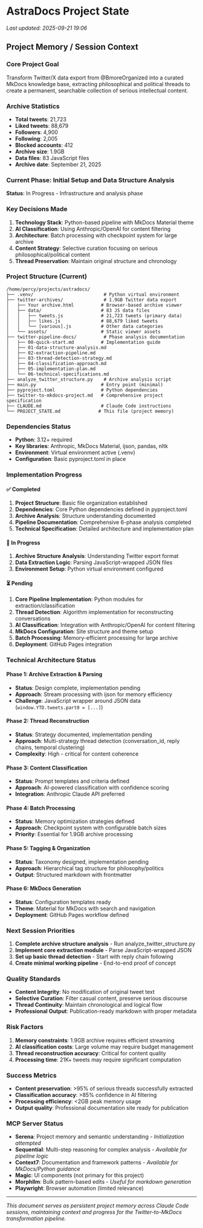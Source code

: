 # AstraDocs Project State

*Last updated: 2025-09-21 19:06*

## Project Memory / Session Context

### Core Project Goal
Transform Twitter/X data export from @BmoreOrganized into a curated MkDocs knowledge base, extracting philosophical and political threads to create a permanent, searchable collection of serious intellectual content.

### Archive Statistics
- **Total tweets**: 21,723
- **Liked tweets**: 88,679
- **Followers**: 4,900
- **Following**: 2,005
- **Blocked accounts**: 412
- **Archive size**: 1.9GB
- **Data files**: 83 JavaScript files
- **Archive date**: September 21, 2025

### Current Phase: Initial Setup and Data Structure Analysis
**Status**: In Progress - Infrastructure and analysis phase

### Key Decisions Made
1. **Technology Stack**: Python-based pipeline with MkDocs Material theme
2. **AI Classification**: Using Anthropic/OpenAI for content filtering
3. **Architecture**: Batch processing with checkpoint system for large archive
4. **Content Strategy**: Selective curation focusing on serious philosophical/political content
5. **Thread Preservation**: Maintain original structure and chronology

### Project Structure (Current)
```
/home/percy/projects/astradocs/
├── .venv/                          # Python virtual environment
├── twitter-archives/               # 1.9GB Twitter data export
│   ├── Your archive.html          # Browser-based archive viewer
│   ├── data/                      # 83 JS data files
│   │   ├── tweets.js              # 21,723 tweets (primary data)
│   │   ├── likes.js               # 88,679 liked tweets
│   │   └── [various].js           # Other data categories
│   └── assets/                    # Static viewer assets
├── twitter-pipeline-docs/          # Phase analysis documentation
│   ├── 00-quick-start.md          # Implementation guide
│   ├── 01-data-structure-analysis.md
│   ├── 02-extraction-pipeline.md
│   ├── 03-thread-detection-strategy.md
│   ├── 04-classification-approach.md
│   ├── 05-implementation-plan.md
│   └── 06-technical-specifications.md
├── analyze_twitter_structure.py    # Archive analysis script
├── main.py                        # Entry point (minimal)
├── pyproject.toml                 # Python dependencies
├── twitter-to-mkdocs-project.md   # Comprehensive project specification
├── CLAUDE.md                      # Claude Code instructions
└── PROJECT_STATE.md              # This file (project memory)
```

### Dependencies Status
- **Python**: 3.12+ required
- **Key libraries**: Anthropic, MkDocs Material, ijson, pandas, nltk
- **Environment**: Virtual environment active (.venv)
- **Configuration**: Basic pyproject.toml in place

### Implementation Progress

#### ✅ Completed
1. **Project Structure**: Basic file organization established
2. **Dependencies**: Core Python dependencies defined in pyproject.toml
3. **Archive Analysis**: Structure understanding documented
4. **Pipeline Documentation**: Comprehensive 6-phase analysis completed
5. **Technical Specification**: Detailed architecture and implementation plan

#### 🔄 In Progress
1. **Archive Structure Analysis**: Understanding Twitter export format
2. **Data Extraction Logic**: Parsing JavaScript-wrapped JSON files
3. **Environment Setup**: Python virtual environment configured

#### ⏳ Pending
1. **Core Pipeline Implementation**: Python modules for extraction/classification
2. **Thread Detection**: Algorithm implementation for reconstructing conversations
3. **AI Classification**: Integration with Anthropic/OpenAI for content filtering
4. **MkDocs Configuration**: Site structure and theme setup
5. **Batch Processing**: Memory-efficient processing for large archive
6. **Deployment**: GitHub Pages integration

### Technical Architecture Status

#### Phase 1: Archive Extraction & Parsing
- **Status**: Design complete, implementation pending
- **Approach**: Stream processing with ijson for memory efficiency
- **Challenge**: JavaScript wrapper around JSON data (`window.YTD.tweets.part0 = [...]`)

#### Phase 2: Thread Reconstruction
- **Status**: Strategy documented, implementation pending
- **Approach**: Multi-strategy thread detection (conversation_id, reply chains, temporal clustering)
- **Complexity**: High - critical for content coherence

#### Phase 3: Content Classification
- **Status**: Prompt templates and criteria defined
- **Approach**: AI-powered classification with confidence scoring
- **Integration**: Anthropic Claude API preferred

#### Phase 4: Batch Processing
- **Status**: Memory optimization strategies defined
- **Approach**: Checkpoint system with configurable batch sizes
- **Priority**: Essential for 1.9GB archive processing

#### Phase 5: Tagging & Organization
- **Status**: Taxonomy designed, implementation pending
- **Approach**: Hierarchical tag structure for philosophy/politics
- **Output**: Structured markdown with frontmatter

#### Phase 6: MkDocs Generation
- **Status**: Configuration templates ready
- **Theme**: Material for MkDocs with search and navigation
- **Deployment**: GitHub Pages workflow defined

### Next Session Priorities
1. **Complete archive structure analysis** - Run analyze_twitter_structure.py
2. **Implement core extraction module** - Parse JavaScript-wrapped JSON
3. **Set up basic thread detection** - Start with reply chain following
4. **Create minimal working pipeline** - End-to-end proof of concept

### Quality Standards
- **Content Integrity**: No modification of original tweet text
- **Selective Curation**: Filter casual content, preserve serious discourse
- **Thread Continuity**: Maintain chronological and logical flow
- **Professional Output**: Publication-ready markdown with proper metadata

### Risk Factors
1. **Memory constraints**: 1.9GB archive requires efficient streaming
2. **AI classification costs**: Large volume may require budget management
3. **Thread reconstruction accuracy**: Critical for content quality
4. **Processing time**: 21K+ tweets may require significant computation

### Success Metrics
- **Content preservation**: >95% of serious threads successfully extracted
- **Classification accuracy**: >85% confidence in AI filtering
- **Processing efficiency**: <2GB peak memory usage
- **Output quality**: Professional documentation site ready for publication

### MCP Server Status
- **Serena**: Project memory and semantic understanding - *Initialization attempted*
- **Sequential**: Multi-step reasoning for complex analysis - *Available for pipeline logic*
- **Context7**: Documentation and framework patterns - *Available for MkDocs/Python guidance*
- **Magic**: UI components (not primary for this project)
- **Morphllm**: Bulk pattern-based edits - *Useful for markdown generation*
- **Playwright**: Browser automation (limited relevance)

---

*This document serves as persistent project memory across Claude Code sessions, maintaining context and progress for the Twitter-to-MkDocs transformation pipeline.*